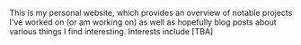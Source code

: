 This is my personal website, which provides an overview of notable projects I've worked on (or am working on) as well as hopefully blog posts about various things I find interesting. Interests include [TBA]
